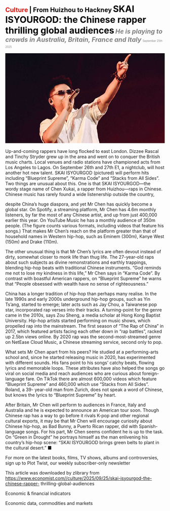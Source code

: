 <span style="color:#E3120B; font-size:14.9pt; font-weight:bold;">Culture</span> <span style="color:#000000; font-size:14.9pt; font-weight:bold;">| From Huizhou to Hackney</span>
<span style="color:#000000; font-size:21.0pt; font-weight:bold;">SKAI ISYOURGOD: the Chinese rapper thrilling global audiences</span>
<span style="color:#808080; font-size:14.9pt; font-weight:bold; font-style:italic;">He is playing to crowds in Australia, Britain, France and Italy</span>
<span style="color:#808080; font-size:6.2pt;">September 25th 2025</span>

![](../images/073_SKAI_ISYOURGOD_the_Chinese_rapper_thrilling_global_audiences/p0302_img01.jpeg)

Up-and-coming rappers have long flocked to east London. Dizzee Rascal and Tinchy Stryder grew up in the area and went on to conquer the British music charts. Local venues and radio stations have championed acts from Los Angeles to Lagos. On September 26th and 27th E1, a nightclub, will host another hot new talent. SKAI ISYOURGOD (pictured) will perform hits including “Blueprint Supreme”, “Karma Code” and “Stacks from All Sides”. Two things are unusual about this. One is that SKAI ISYOURGOD—the wordy stage name of Chen Xukai, a rapper from Huizhou—raps in Chinese. Chinese music has rarely found a wide listenership outside the country,

despite China’s huge diaspora, and yet Mr Chen has quickly become a global star. On Spotify, a streaming platform, Mr Chen has 4.6m monthly listeners, by far the most of any Chinese artist, and up from just 400,000 earlier this year. On YouTube Music he has a monthly audience of 350m people. (The figure counts various formats, including videos that feature his songs.) That makes Mr Chen’s reach on the platform greater than that of household names in Western hip-hop, such as Eminem (300m), Kanye West (150m) and Drake (110m).

The other unusual thing is that Mr Chen’s lyrics are often devout instead of dirty, somewhat closer to monk life than thug life. The 27-year-old raps about such subjects as divine remonstrations and earthly trappings, blending hip-hop beats with traditional Chinese instruments. “God reminds me not to lose my kindness in this life,” Mr Chen says in “Karma Code”. By contrast with boastful American rappers, on “Blueprint Supreme” he warns that “People obsessed with wealth have no sense of righteousness.”

China has a longer tradition of hip-hop than perhaps many realise. In the late 1990s and early 2000s underground hip-hop groups, such as Yin Ts’ang, started to emerge; later acts such as Jay Chou, a Taiwanese pop star, incorporated rap verses into their tracks. A turning-point for the genre came in the 2010s, says Zou Sheng, a media scholar at Hong Kong Baptist University. Hip-hop artists started performing on music shows, which propelled rap into the mainstream. The first season of “The Rap of China” in 2017, which featured artists facing each other down in “rap battles”, racked up 2.5bn views online. By 2020 rap was the second-most-streamed genre on NetEase Cloud Music, a Chinese streaming service, second only to pop.

What sets Mr Chen apart from his peers? He studied at a performing-arts school and, since he started releasing music in 2020, has experimented with different sounds. His fans point to his songs’ catchy beats, flowing lyrics and memorable loops. These attributes have also helped the songs go viral on social media and reach audiences who are curious about foreign-language fare. On TikTok there are almost 600,000 videos which feature “Blueprint Supreme” and 460,000 which use “Stacks from All Sides”. Roland, a 39- year-old man from Zurich, does not speak a word of Chinese, but knows the lyrics to “Blueprint Supreme” by heart.

After Britain, Mr Chen will perform to audiences in France, Italy and Australia and he is expected to announce an American tour soon. Though Chinese rap has a way to go before it rivals K-pop and other regional cultural exports, it may be that Mr Chen will encourage curiosity about Chinese hip-hop, as Bad Bunny, a Puerto Rican rapper, did with Spanish- language songs. For his part, Mr Chen seems confident he is up to the task. On “Green in Drought” he portrays himself as the man enlivening his country’s hip-hop scene: “SKAI ISYOURGOD brings green belts to plant in the cultural desert.” ■

For more on the latest books, films, TV shows, albums and controversies, sign up to Plot Twist, our weekly subscriber-only newsletter

This article was downloaded by zlibrary from https://www.economist.com//culture/2025/09/25/skai-isyourgod-the-chinese-rapper- thrilling-global-audiences

Economic & financial indicators

Economic data, commodities and markets